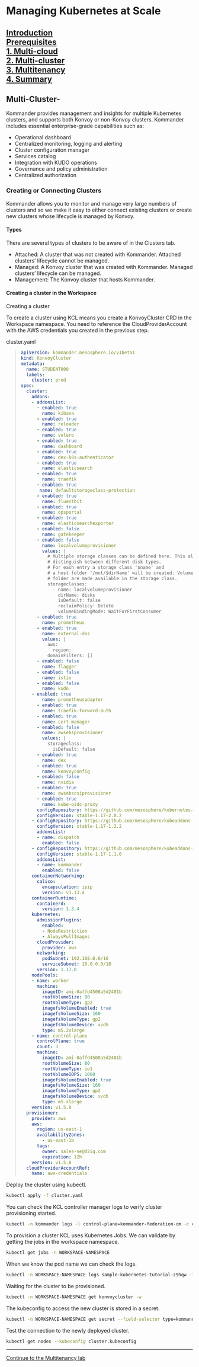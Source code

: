 # Managing Kubernetes at Scale

[Introduction](https://github.com/mesosphere/kommander-workshop-student/blob/master/README.md#introduction)  
[Prerequisites](https://github.com/mesosphere/kommander-workshop-student/blob/master/README.md#Prerequisites)  
[1. Multi-cloud](https://github.com/mesosphere/kommander-workshop-student/blob/master/multi-cloud-lab.md#Multi-cloud-lab)  
[2. Multi-cluster](https://github.com/mesosphere/kommander-workshop-student/blob/master/multi-cluster-lab.md#Multi-Cluster-Lab)  
[3. Multitenancy](https://github.com/mesosphere/kommander-workshop-student/blob/master/multitenancy-lab.md#Multitenancy-Lab)  
[4. Summary](https://github.com/mesosphere/kommander-workshop-student/blob/master/summary.md#Summary)  
---

## Multi-Cluster-

Kommander provides management and insights for multiple Kubernetes clusters, and supports both Konvoy or non-Konvoy clusters. Kommander includes essential enterprise-grade capabilities such as:

- Operational dashboard
- Centralized monitoring, logging and alerting
- Cluster configuration manager
- Services catalog
- Integration with KUDO operations
- Governance and policy administration
- Centralized authorization

### Creating or Connecting Clusters

Kommander allows you to monitor and manage very large numbers of clusters and so we make it easy to either connect existing clusters or create new clusters whose lifecycle is managed by Konvoy.

#### Types

There are several types of clusters to be aware of in the Clusters tab.

- Attached: A cluster that was not created with Kommander. Attached clusters’ lifecycle cannot be managed.
- Managed: A Konvoy cluster that was created with Kommander. Managed clusters’ lifecycle can be managed.
- Management: The Konvoy cluster that hosts Kommander.

#### Creating a cluster in the Workspace

Creating a cluster

To create a cluster using KCL means you create a KonvoyCluster CRD in the Workspace namespace. You need to reference the CloudProviderAccount with the AWS credentials you created in the previous step.

cluster.yaml
> ```yaml
> apiVersion: kommander.mesosphere.io/v1beta1
> kind: KonvoyCluster
> metadata:
>   name: STUDENT000
>   labels:
>     cluster: prod
> spec:
>   cluster:
>     addons:
>     - addonsList:
>       - enabled: true
>         name: kibana
>       - enabled: true
>         name: reloader
>       - enabled: true
>         name: velero
>       - enabled: true
>         name: dashboard
>       - enabled: true
>         name: dex-k8s-authenticator
>       - enabled: true
>         name: elasticsearch
>       - enabled: true
>         name: traefik
>       - enabled: true
>        name: defaultstorageclass-protection
>       - enabled: true
>         name: fluentbit
>       - enabled: true
>         name: opsportal
>       - enabled: true
>         name: elasticsearchexporter
>       - enabled: false
>         name: gatekeeper
>       - enabled: false
>         name: localvolumeprovisioner
>         values: |
>           # Multiple storage classes can be defined here. This allows to, e.g.,
>           # distinguish between different disk types.
>           # For each entry a storage class '$name' and
>           # a host folder '/mnt/$dirName' will be created. Volumes mounted to this
>           # folder are made available in the storage class.
>           storageclasses:
>             - name: localvolumeprovisioner
>               dirName: disks
>               isDefault: false
>               reclaimPolicy: Delete
>               volumeBindingMode: WaitForFirstConsumer
>       - enabled: true
>         name: prometheus
>       - enabled: true
>         name: external-dns
>         values: |
>           aws:
>             region:
>           domainFilters: []
>       - enabled: false
>         name: flagger
>       - enabled: false
>         name: istio
>       - enabled: false
>         name: kudo
>     - enabled: true
>         name: prometheusadapter
>       - enabled: true
>         name: traefik-forward-auth
>       - enabled: true
>         name: cert-manager
>       - enabled: false
>         name: awsebsprovisioner
>         values: |
>           storageclass:
>             isDefault: false
>       - enabled: true
>         name: dex
>       - enabled: true
>         name: konvoyconfig
>       - enabled: false
>         name: nvidia
>       - enabled: true
>         name: awsebscsiprovisioner
>       - enabled: true
>         name: kube-oidc-proxy
>       configRepository: https://github.com/mesosphere/kubernetes-base-addons
>       configVersion: stable-1.17-2.0.2
>     - configRepository: https://github.com/mesosphere/kubeaddons-dispatch
>       configVersion: stable-1.17-1.2.2
>       addonsList:
>       - name: dispatch
>         enabled: false
>     - configRepository: https://github.com/mesosphere/kubeaddons-kommander
>       configVersion: stable-1.17-1.1.0
>       addonsList:
>       - name: kommander
>         enabled: false
>     containerNetworking:
>       calico:
>         encapsulation: ipip
>         version: v3.13.4
>     containerRuntime:
>       containerd:
>         version: 1.3.4
>     kubernetes:
>       admissionPlugins:
>         enabled:
>         - NodeRestriction
>         - AlwaysPullImages
>       cloudProvider:
>         provider: aws
>       networking:
>         podSubnet: 192.168.0.0/16
>         serviceSubnet: 10.0.0.0/18
>       version: 1.17.8
>     nodePools:
>     - name: worker
>       machine:
>         imageID: ami-0affd4508a5d2481b
>         rootVolumeSize: 80
>         rootVolumeType: gp2
>         imagefsVolumeEnabled: true
>         imagefsVolumeSize: 160
>         imagefsVolumeType: gp2
>         imagefsVolumeDevice: xvdb
>         type: m5.2xlarge
>     - name: control-plane
>       controlPlane: true
>       count: 3
>       machine:
>         imageID: ami-0affd4508a5d2481b
>         rootVolumeSize: 80
>         rootVolumeType: io1
>         rootVolumeIOPS: 1000
>         imagefsVolumeEnabled: true
>         imagefsVolumeSize: 160
>         imagefsVolumeType: gp2
>         imagefsVolumeDevice: xvdb
>         type: m5.xlarge
>     version: v1.5.0
>   provisioner:
>     provider: aws
>     aws:
>       region: us-east-1
>       availabilityZones:
>         - us-east-1b
>       tags:
>         owner: sales-se@d2iq.com
>         expiration: 12h
>     version: v1.5.0
>   cloudProviderAccountRef:
>     name: aws-credentials
> ```

Deploy the cluster using kubectl.

```bash
kubectl apply -f cluster.yaml
```

You can check the KCL controller manager logs to verify cluster provisioning started.

```bash
kubectl -n kommander logs -l control-plane=kommander-federation-cm -c controller-manager
```

To provision a cluster KCL uses Kubernetes Jobs.  We can validate by getting the jobs in the workspace namespace.

```bash
kubectl get jobs -n WORKSPACE-NAMESPACE
```

When we know the pod name we can check the logs.

```bash
kubectl -n WORKSPACE-NAMESPACE logs sample-kubernetes-tutorial-z9hqw -f
```

Waiting for the cluster to be provisioned.

```bash
kubectl -n WORKSPACE-NAMESPACE get konvoycluster -w
```

The kubeconfig to access the new cluster is stored in a secret.

```bash
kubectl -n WORKSPACE-NAMESPACE get secret --field-selector type=kommander.mesosphere.io/kubeconfig -o=jsonpath="{.items[0].data.kubeconfig}" | base64 -d > cluster.kubeconfig
```

Test the connection to the newly deployed cluster.

```bash
kubectl get nodes --kubeconfig cluster.kubeconfig
```
---  
[Continue to the Multitenancy lab](https://github.com/mesosphere/kommander-workshop-student/blob/master/multitenancy-lab.md#Multitenancy-Lab)